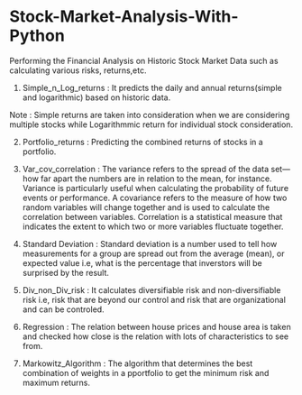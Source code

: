 # Stock-Market-Analysis-With-Python
Performing the Financial Analysis on Historic Stock Market Data such as calculating various risks, returns,etc.

1) Simple_n_Log_returns : It predicts the daily and annual returns(simple and logarithmic) based on historic data.

Note : Simple returns are taken into consideration when we are considering multiple stocks while Logarithmmic return for individual stock consideration.

2) Portfolio_returns : Predicting the combined returns of stocks in a portfolio.

3) Var_cov_correlation : The variance refers to the spread of the data set—how far apart the numbers are in relation to the mean, for instance. Variance is particularly useful when calculating the probability of future events or performance.
A covariance refers to the measure of how two random variables will change together and is used to calculate the correlation between variables.
Correlation is a statistical measure that indicates the extent to which two or more variables fluctuate together.

4) Standard Deviation : Standard deviation is a number used to tell how measurements for a group are spread out from the average (mean), or expected value i.e, what is the percentage that inverstors will be surprised by the result.

5) Div_non_Div_risk  : It calculates diversifiable risk and non-diversifiable risk i.e, risk that are beyond our control and risk that are organizational and can be controled.

6) Regression : The relation between house prices and house area is taken and checked how close is the relation with lots of characteristics to see from.

7) Markowitz_Algorithm : The algorithm that determines the best combination of weights in a pportfolio to get the minimum risk and maximum returns.
